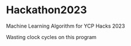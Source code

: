 # Hackathon2023
Machine Learning Algorithm for YCP Hacks 2023

Wasting clock cycles on this program
